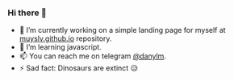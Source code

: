 ### Hi there 👋
- 🔭 I’m currently working on a simple landing page for myself at [muyslv.github.io](https://github.com/muyslv/muyslv.github.io) repository.
- 🌱 I’m learning javascript.
- 📫 You can reach me on telegram [@danylm](https://t.me/danylm).
- ⚡ Sad fact: Dinosaurs are extinct :disappointed_relieved:
<!--
**muyslv/muyslv** is a ✨ _special_ ✨ repository because its `README.md` (this file) appears on your GitHub profile.




